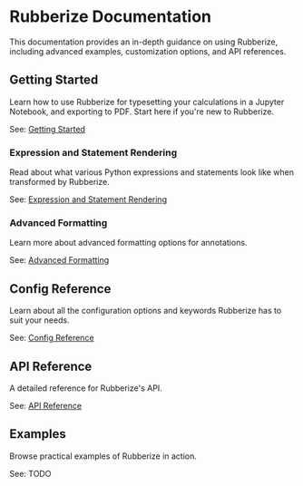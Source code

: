 # Rubberize Documentation

This documentation provides an in-depth guidance on using Rubberize, including advanced examples, customization options, and API references.

## Getting Started

Learn how to use Rubberize for typesetting your calculations in a Jupyter
Notebook, and exporting to PDF. Start here if you're new to Rubberize.

See: [Getting Started](getting_started.md)

### Expression and Statement Rendering

Read about what various Python expressions and statements look like when transformed by Rubberize.

See: [Expression and Statement Rendering](rendering.md)

### Advanced Formatting

Learn more about advanced formatting options for annotations.

See: [Advanced Formatting](advanced_formatting.md)

## Config Reference

Learn about all the configuration options and keywords Rubberize has to suit your needs.

See: [Config Reference](config_reference.md)

## API Reference

A detailed reference for Rubberize's API.

See: [API Reference](api_reference.md)

## Examples

Browse practical examples of Rubberize in action.

See: TODO